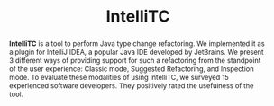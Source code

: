 ---
title: "IntelliTC"
collection: tools
permalink: /tools/intellitc
pdf: 'https://arxiv.org/abs/2112.03619'
tool: 'https://github.com/JetBrains-Research/data-driven-type-migration'
video: 'https://www.youtube.com/watch?v=pdcfvADA1PY'
paperurl: 'https://doi.org/10.1109/ICSE-Companion55297.2022.9793766'
tag: 'A plugin for IntelliJ IDEA for carrying out type migration in Java.'
abstract: "<p><b>IntelliTC</b> is a tool to perform Java type change refactoring. We implemented it as a plugin for IntelliJ IDEA, a popular Java IDE developed by JetBrains. We present 3 different ways of providing support for such a refactoring from the standpoint of the user experience: Classic mode, Suggested Refactoring, and Inspection mode. To evaluate these modalities of using IntelliTC, we surveyed 15 experienced software developers. They positively rated the usefulness of the tool.</p>"
---